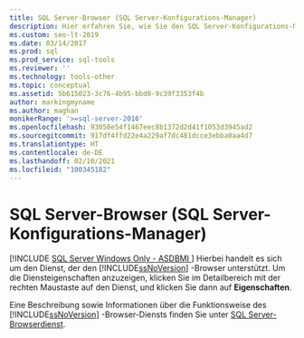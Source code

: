 ```yaml
---
title: SQL Server-Browser (SQL Server-Konfigurations-Manager)
description: Hier erfahren Sie, wie Sie den SQL Server-Konfigurations-Manager zum Anzeigen der Eigenschaften des SQL Server-Browser-Diensts verwenden.
ms.custom: seo-lt-2019
ms.date: 03/14/2017
ms.prod: sql
ms.prod_service: sql-tools
ms.reviewer: ''
ms.technology: tools-other
ms.topic: conceptual
ms.assetid: 5b615023-3c76-4b95-bbd0-9c39f3353f4b
author: markingmyname
ms.author: maghan
monikerRange: '>=sql-server-2016'
ms.openlocfilehash: 93050e54f1467eec8b1372d2d41f1053d3945ad2
ms.sourcegitcommit: 917df4ffd22e4a229af7dc481dcce3ebba0aa4d7
ms.translationtype: HT
ms.contentlocale: de-DE
ms.lasthandoff: 02/10/2021
ms.locfileid: "100345182"
---
```

# <a name="sql-server-browser-sql-server-configuration-manager"></a>SQL Server-Browser (SQL Server-Konfigurations-Manager)
[!INCLUDE [SQL Server Windows Only - ASDBMI ](../../includes/applies-to-version/sql-windows-only-asdbmi.md)]
  Hierbei handelt es sich um den Dienst, der den [!INCLUDE[ssNoVersion](../../includes/ssnoversion-md.md)] -Browser unterstützt. Um die Diensteigenschaften anzuzeigen, klicken Sie im Detailbereich mit der rechten Maustaste auf den Dienst, und klicken Sie dann auf **Eigenschaften**.  
  
 Eine Beschreibung sowie Informationen über die Funktionsweise des [!INCLUDE[ssNoVersion](../../includes/ssnoversion-md.md)] -Browser-Diensts finden Sie unter [SQL Server-Browserdienst](../../tools/configuration-manager/sql-server-browser-service.md).  
  
  
